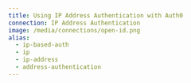 ```yaml
---
title: Using IP Address Authentication with Auth0
connection: IP Address Authentication
image: /media/connections/open-id.png
alias:
  - ip-based-auth
  - ip
  - ip-address
  - address-authentication
---
```

